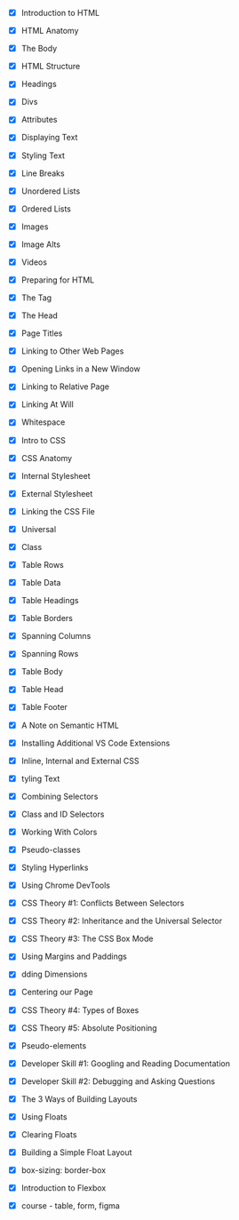 - [x] Introduction to HTML
- [x] HTML Anatomy
- [x] The Body
- [x] HTML Structure
- [x] Headings
- [x] Divs
- [x] Attributes
- [x] Displaying Text
- [x] Styling Text
- [x] Line Breaks
- [x] Unordered Lists
- [x] Ordered Lists
- [x] Images
- [x] Image Alts
- [x] Videos
- [x] Preparing for HTML
- [x] The <html> Tag
- [x] The Head
- [x] Page Titles
- [x] Linking to Other Web Pages
- [x] Opening Links in a New Window
- [x] Linking to Relative Page
- [x] Linking At Will
- [x] Whitespace
- [x] Intro to CSS
- [x] CSS Anatomy
- [x] Internal Stylesheet
- [x] External Stylesheet
- [x] Linking the CSS File
- [x] Universal
- [x] Class
- [x] Table Rows
- [x] Table Data
- [x] Table Headings
- [x] Table Borders
- [x] Spanning Columns
- [x] Spanning Rows
- [x] Table Body
- [x] Table Head
- [x] Table Footer
- [x] A Note on Semantic HTML
- [x] Installing Additional VS Code Extensions
- [x] Inline, Internal and External CSS
- [x] tyling Text
- [x] Combining Selectors
- [x] Class and ID Selectors
- [x] Working With Colors
- [x] Pseudo-classes
- [x] Styling Hyperlinks
- [x] Using Chrome DevTools
- [x] CSS Theory #1: Conflicts Between Selectors
- [x] CSS Theory #2: Inheritance and the Universal Selector
- [x] CSS Theory #3: The CSS Box Mode
- [x] Using Margins and Paddings
- [x] dding Dimensions
- [x] Centering our Page
- [x] CSS Theory #4: Types of Boxes
- [x] CSS Theory #5: Absolute Positioning
- [x] Pseudo-elements
- [x] Developer Skill #1: Googling and Reading Documentation
- [x] Developer Skill #2: Debugging and Asking Questions
- [x] The 3 Ways of Building Layouts
- [x] Using Floats
- [x] Clearing Floats
- [x] Building a Simple Float Layout
- [x] box-sizing: border-box
- [x] Introduction to Flexbox
- [x] course - table, form, figma




















